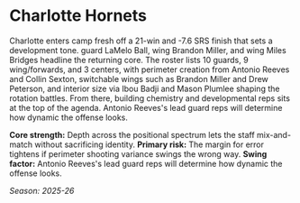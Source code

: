 # Charlotte Hornets

Charlotte enters camp fresh off a 21-win and -7.6 SRS finish that sets a development tone. guard LaMelo Ball, wing Brandon Miller, and wing Miles Bridges headline the returning core.
The roster lists 10 guards, 9 wing/forwards, and 3 centers, with perimeter creation from Antonio Reeves and Collin Sexton, switchable wings such as Brandon Miller and Drew Peterson, and interior size via Ibou Badji and Mason Plumlee shaping the rotation battles.
From there, building chemistry and developmental reps sits at the top of the agenda. Antonio Reeves's lead guard reps will determine how dynamic the offense looks.

**Core strength:** Depth across the positional spectrum lets the staff mix-and-match without sacrificing identity.
**Primary risk:** The margin for error tightens if perimeter shooting variance swings the wrong way.
**Swing factor:** Antonio Reeves's lead guard reps will determine how dynamic the offense looks.

_Season: 2025-26_
